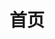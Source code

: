 ---
home: true
title: 首页
heroImage: /images/logo.png
actions:
  - text: 快速上手
    link: /zh-cn/guide/home
    type: primary
  - text: 更新日志
    link: /zh-cn/about/changelog
    type: secondary
footer: Apache-2.0 License | Copyright (C) 2019 HighCapable
---